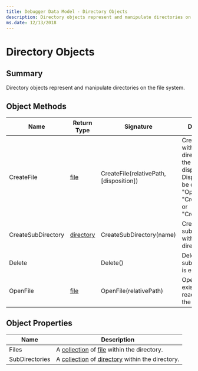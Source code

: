 ```yaml
---
title: Debugger Data Model - Directory Objects
description: Directory objects represent and manipulate directories on the file system.
ms.date: 12/13/2018
---
```

# Directory Objects 
## Summary
Directory objects represent and manipulate directories on the file system.

## Object Methods
|Name|Return Type|Signature|Description|
|--- |-- |--- |--- |
|CreateFile|[file](dbgmodel-object-file.md)|CreateFile(relativePath, [disposition])|Creates a file within the directory with the given disposition. Disposition may be one of "OpenExisting", "CreateNew", or "CreateAlways".|
|CreateSubDirectory|[directory](dbgmodel-object-directory.md)|CreateSubDirectory(name)|Creates a new subdirectory within the directory.|
|Delete||Delete()|Deletes the subdirectory if it is empty.|
|OpenFile|[file](dbgmodel-object-file.md)|OpenFile(relativePath)|Opens an existing file for reading from the directory.|


## Object Properties
|Name|Description|
|--- |--- |
|Files|A [collection](dbgmodel-namespace-collections.md) of [file](dbgmodel-object-file.md) within the directory.|
|SubDirectories|A [collection](dbgmodel-namespace-collections.md) of [directory](dbgmodel-object-directory.md) within the directory.|
